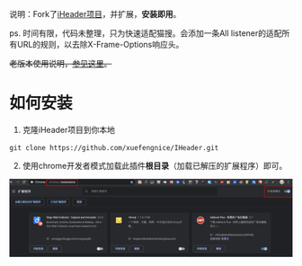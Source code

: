 
说明：Fork了[iHeader项目](https://github.com/xuefengnice/IHeader)，并扩展，**安装即用**。

ps. 时间有限，代码未整理，只为快速适配猫搜。会添加一条All listener的适配所有URL的规则，以去除X-Frame-Options响应头。

~~老版本使用说明，[参见这里](https://github.com/xuefengnice/MoreSearch/blob/master/how-to-use-old.md)。~~

# 如何安装

1. 克隆iHeader项目到你本地
   
```shell
git clone https://github.com/xuefengnice/IHeader.git
```

2. 使用chrome开发者模式加载此插件**根目录**（加载已解压的扩展程序）即可。

![](./imgs/20011102.png)